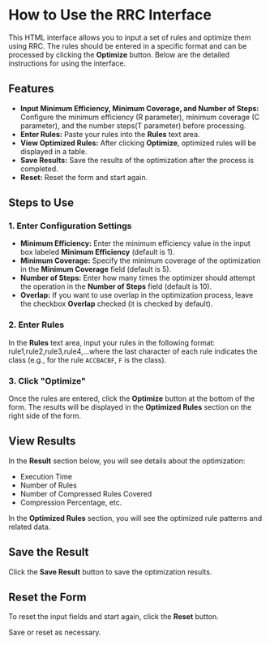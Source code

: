 # How to Use the RRC Interface

This HTML interface allows you to input a set of rules and optimize them using RRC. The rules should be entered in a specific format and can be processed by clicking the **Optimize** button. Below are the detailed instructions for using the interface.

## Features

- **Input Minimum Efficiency, Minimum Coverage, and Number of Steps:** Configure the minimum efficiency (R parameter), minimum coverage (C parameter), and the number steps(T parameter) before processing.
- **Enter Rules:** Paste your rules into the **Rules** text area.
- **View Optimized Rules:** After clicking **Optimize**, optimized rules will be displayed in a table.
- **Save Results:** Save the results of the optimization after the process is completed.
- **Reset:** Reset the form and start again.

## Steps to Use

### 1. Enter Configuration Settings

- **Minimum Efficiency:** Enter the minimum efficiency value in the input box labeled **Minimum Efficiency** (default is 1).
- **Minimum Coverage:** Specify the minimum coverage of the optimization in the **Minimum Coverage** field (default is 5).
- **Number of Steps:** Enter how many times the optimizer should attempt the operation in the **Number of Steps** field (default is 10).
- **Overlap:** If you want to use overlap in the optimization process, leave the checkbox **Overlap** checked (it is checked by default).

### 2. Enter Rules

In the **Rules** text area, input your rules in the following format:
rule1,rule2,rule3,rule4,...where the last character of each rule indicates the class (e.g., for the rule `ACCBACBF`, `F` is the class).

### 3. Click "Optimize"

Once the rules are entered, click the **Optimize** button at the bottom of the form. The results will be displayed in the **Optimized Rules** section on the right side of the form.

## View Results

In the **Result** section below, you will see details about the optimization:

- Execution Time
- Number of Rules
- Number of Compressed Rules Covered
- Compression Percentage, etc.

In the **Optimized Rules** section, you will see the optimized rule patterns and related data.

## Save the Result

Click the **Save Result** button to save the optimization results.

## Reset the Form

To reset the input fields and start again, click the **Reset** button. 

Save or reset as necessary.
